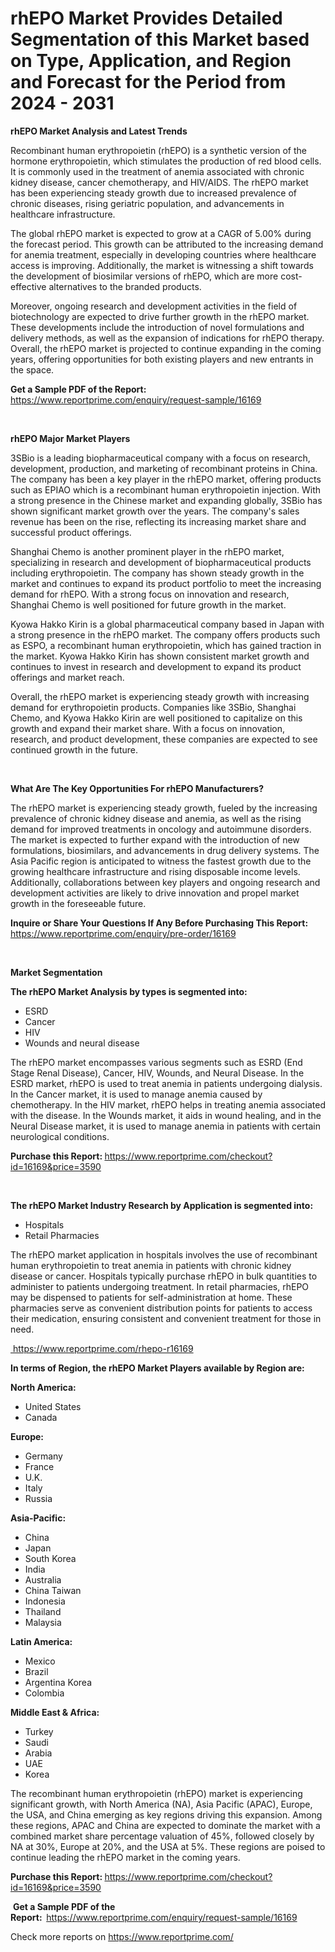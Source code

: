 <p><h1>rhEPO Market Provides Detailed Segmentation of this Market based on Type, Application, and Region and Forecast for the Period from 2024 - 2031</h1></p><p><strong>rhEPO Market Analysis and Latest Trends</strong></p>
<p><p>Recombinant human erythropoietin (rhEPO) is a synthetic version of the hormone erythropoietin, which stimulates the production of red blood cells. It is commonly used in the treatment of anemia associated with chronic kidney disease, cancer chemotherapy, and HIV/AIDS. The rhEPO market has been experiencing steady growth due to increased prevalence of chronic diseases, rising geriatric population, and advancements in healthcare infrastructure.</p><p>The global rhEPO market is expected to grow at a CAGR of 5.00% during the forecast period. This growth can be attributed to the increasing demand for anemia treatment, especially in developing countries where healthcare access is improving. Additionally, the market is witnessing a shift towards the development of biosimilar versions of rhEPO, which are more cost-effective alternatives to the branded products.</p><p>Moreover, ongoing research and development activities in the field of biotechnology are expected to drive further growth in the rhEPO market. These developments include the introduction of novel formulations and delivery methods, as well as the expansion of indications for rhEPO therapy. Overall, the rhEPO market is projected to continue expanding in the coming years, offering opportunities for both existing players and new entrants in the space.</p></p>
<p><strong>Get a Sample PDF of the Report:&nbsp;</strong> <a href="https://www.reportprime.com/enquiry/request-sample/16169">https://www.reportprime.com/enquiry/request-sample/16169</a></p>
<p>&nbsp;</p>
<p><strong>rhEPO Major Market Players</strong></p>
<p><p>3SBio is a leading biopharmaceutical company with a focus on research, development, production, and marketing of recombinant proteins in China. The company has been a key player in the rhEPO market, offering products such as EPIAO which is a recombinant human erythropoietin injection. With a strong presence in the Chinese market and expanding globally, 3SBio has shown significant market growth over the years. The company's sales revenue has been on the rise, reflecting its increasing market share and successful product offerings.</p><p>Shanghai Chemo is another prominent player in the rhEPO market, specializing in research and development of biopharmaceutical products including erythropoietin. The company has shown steady growth in the market and continues to expand its product portfolio to meet the increasing demand for rhEPO. With a strong focus on innovation and research, Shanghai Chemo is well positioned for future growth in the market.</p><p>Kyowa Hakko Kirin is a global pharmaceutical company based in Japan with a strong presence in the rhEPO market. The company offers products such as ESPO, a recombinant human erythropoietin, which has gained traction in the market. Kyowa Hakko Kirin has shown consistent market growth and continues to invest in research and development to expand its product offerings and market reach.</p><p>Overall, the rhEPO market is experiencing steady growth with increasing demand for erythropoietin products. Companies like 3SBio, Shanghai Chemo, and Kyowa Hakko Kirin are well positioned to capitalize on this growth and expand their market share. With a focus on innovation, research, and product development, these companies are expected to see continued growth in the future.</p></p>
<p>&nbsp;</p>
<p><strong>What Are The Key Opportunities For rhEPO Manufacturers?</strong></p>
<p><p>The rhEPO market is experiencing steady growth, fueled by the increasing prevalence of chronic kidney disease and anemia, as well as the rising demand for improved treatments in oncology and autoimmune disorders. The market is expected to further expand with the introduction of new formulations, biosimilars, and advancements in drug delivery systems. The Asia Pacific region is anticipated to witness the fastest growth due to the growing healthcare infrastructure and rising disposable income levels. Additionally, collaborations between key players and ongoing research and development activities are likely to drive innovation and propel market growth in the foreseeable future.</p></p>
<p><strong>Inquire or Share Your Questions If Any Before Purchasing This Report:</strong> <a href="https://www.reportprime.com/enquiry/pre-order/16169">https://www.reportprime.com/enquiry/pre-order/16169</a></p>
<p>&nbsp;</p>
<p><strong>Market Segmentation</strong></p>
<p><strong>The rhEPO Market Analysis by types is segmented into:</strong></p>
<p><ul><li>ESRD</li><li>Cancer</li><li>HIV</li><li>Wounds and neural disease</li></ul></p>
<p><p>The rhEPO market encompasses various segments such as ESRD (End Stage Renal Disease), Cancer, HIV, Wounds, and Neural Disease. In the ESRD market, rhEPO is used to treat anemia in patients undergoing dialysis. In the Cancer market, it is used to manage anemia caused by chemotherapy. In the HIV market, rhEPO helps in treating anemia associated with the disease. In the Wounds market, it aids in wound healing, and in the Neural Disease market, it is used to manage anemia in patients with certain neurological conditions.</p></p>
<p><strong>Purchase this Report:&nbsp;</strong><a href="https://www.reportprime.com/checkout?id=16169&price=3590">https://www.reportprime.com/checkout?id=16169&price=3590</a></p>
<p>&nbsp;</p>
<p><strong>The rhEPO Market Industry Research by Application is segmented into:</strong></p>
<p><ul><li>Hospitals</li><li>Retail Pharmacies</li></ul></p>
<p><p>The rhEPO market application in hospitals involves the use of recombinant human erythropoietin to treat anemia in patients with chronic kidney disease or cancer. Hospitals typically purchase rhEPO in bulk quantities to administer to patients undergoing treatment. In retail pharmacies, rhEPO may be dispensed to patients for self-administration at home. These pharmacies serve as convenient distribution points for patients to access their medication, ensuring consistent and convenient treatment for those in need.</p></p>
<p><a href="https://www.reportprime.com/rhepo-r16169">&nbsp;https://www.reportprime.com/rhepo-r16169</a></p>
<p><strong>In terms of Region, the rhEPO Market Players available by Region are:</strong></p>
<p>
    <p> <strong> North America: </strong>
        <ul>
            <li>United States</li>
            <li>Canada</li>
        </ul>
        </p> 
    <p> <strong> Europe: </strong>
        <ul>
            <li>Germany</li>
            <li>France</li>
            <li>U.K.</li>
            <li>Italy</li>
            <li>Russia</li>
        </ul>
        </p> 
    <p> <strong> Asia-Pacific: </strong>
        <ul>
            <li>China</li>
            <li>Japan</li>
            <li>South Korea</li>
            <li>India</li>
            <li>Australia</li>
            <li>China Taiwan</li>
            <li>Indonesia</li>
            <li>Thailand</li>
            <li>Malaysia</li>
        </ul>
        </p> 
    <p> <strong> Latin America: </strong>
        <ul>
            <li>Mexico</li>
            <li>Brazil</li>
            <li>Argentina Korea</li>
            <li>Colombia</li>
        </ul>
        </p> 
    <p> <strong> Middle East & Africa: </strong>
        <ul>
            <li>Turkey</li>
            <li>Saudi</li>
            <li>Arabia</li>
            <li>UAE</li>
            <li>Korea</li>
        </ul>
    </p>
    </p>
<p><p>The recombinant human erythropoietin (rhEPO) market is experiencing significant growth, with North America (NA), Asia Pacific (APAC), Europe, the USA, and China emerging as key regions driving this expansion. Among these regions, APAC and China are expected to dominate the market with a combined market share percentage valuation of 45%, followed closely by NA at 30%, Europe at 20%, and the USA at 5%. These regions are poised to continue leading the rhEPO market in the coming years.</p></p>
<p><strong>Purchase this Report: </strong><a href="https://www.reportprime.com/checkout?id=16169&price=3590">https://www.reportprime.com/checkout?id=16169&price=3590</a></p>
<p>&nbsp;<strong>Get a Sample PDF of the Report:&nbsp;&nbsp;</strong><a href="https://www.reportprime.com/enquiry/request-sample/16169">https://www.reportprime.com/enquiry/request-sample/16169</a></p>
<p><strong></strong></p>
<p>Check more reports on <a href="https://www.reportprime.com/">https://www.reportprime.com/</a></p>